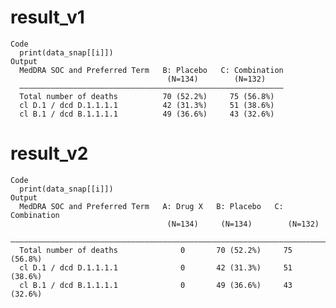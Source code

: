 # result_v1

    Code
      print(data_snap[[i]])
    Output
      MedDRA SOC and Preferred Term   B: Placebo   C: Combination
                                       (N=134)        (N=132)    
      ———————————————————————————————————————————————————————————
      Total number of deaths          70 (52.2%)     75 (56.8%)  
      cl D.1 / dcd D.1.1.1.1          42 (31.3%)     51 (38.6%)  
      cl B.1 / dcd B.1.1.1.1          49 (36.6%)     43 (32.6%)  

# result_v2

    Code
      print(data_snap[[i]])
    Output
      MedDRA SOC and Preferred Term   A: Drug X   B: Placebo   C: Combination
                                       (N=134)     (N=134)        (N=132)    
      ———————————————————————————————————————————————————————————————————————
      Total number of deaths              0       70 (52.2%)     75 (56.8%)  
      cl D.1 / dcd D.1.1.1.1              0       42 (31.3%)     51 (38.6%)  
      cl B.1 / dcd B.1.1.1.1              0       49 (36.6%)     43 (32.6%)  

